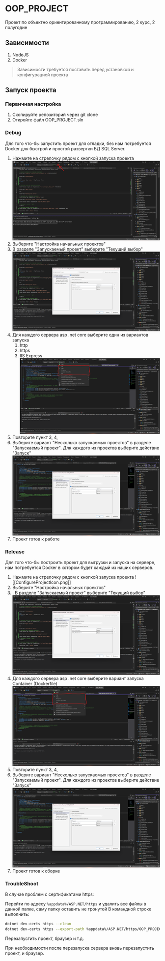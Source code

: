 # OOP_PROJECT
 Проект по объектно ориентированному программированию, 2 курс, 2 полугодие

## Зависимости

1. NodeJS 
2. Docker

> Зависимости требуется поставить перед установкой и конфигурацией проекта

## Запуск проекта

### Первичная настройка

1. Скопируйте репозиторий через git clone
2. Откройте файл OOP_PROJECT.sln

### Debug

Для того что-бы запустить проект для отладки, без нам потребуется Docker для быстрой и простой развертки БД SQL Server.

1. Нажмите на стрелочку рядом с кнопкой запуска проекта
	![](README%20images/Configure%20project%20icon.png)
3. Выберите "Настройка начальных проектов"
4. В разделе "Запускаемый проект" выберите "Текущий выбор"
	![](README%20images/Current%20selection.png)
5. Для каждого сервера asp .net core выберите один из вариантов запуска
	1. http
	2. https
	3. IIS Express
	![](README%20images/Launch%20types.png)
6.  Повторите пункт 3, 4,
7. Выберите вариант "Несколько запускаемых проектов" в разделе "Запускаемый проект".
	Для каждого из проектов выберите действие "Запуск"
	![](README%20images/Launch%20all.png)
8. Проект готов к работе


### Release

Для того что-бы построить проект для выгрузки и запуска на сервере, нам потребуется Docker в котором будет каждый из наших серверов.


1. Нажмите на стрелочку рядом с кнопкой запуска проекта
	![[ConfigureProjectIcon.png]]
2. Выберите "Настройка начальных проектов"
3. . В разделе "Запускаемый проект" выберите "Текущий выбор"
	![](README%20images/Current%20selection.png)
4. Для каждого сервера asp .net core выберите вариант запуска Container (Dockerfile)
	![](README%20images/Launch%20types.png)
6. Повторите пункт 3, 4,
7. Выберите вариант "Несколько запускаемых проектов" в разделе "Запускаемый проект".
	Для каждого из проектов выберите действие "Запуск"
	![](README%20images/Launch%20all.png)
8. Проект готов к сборке
### TroubleShoot

В случае проблем с сертификатами https:

Перейти по адресу ```%appdata%/ASP.NET/https``` и удалить все файлы в данной папке, саму папку оставить не тронутой
В командной строке выполнить:
```sh
dotnet dev-certs https --clean
dotnet dev-certs https --export-path %appdata%/ASP.NET/https/OOP_PROJECT.Server.pfx --trust
```
Перезапустить проект, браузер и т.д.

При необходимости после перезапуска сервера вновь перезапустить проект, и браузер.
